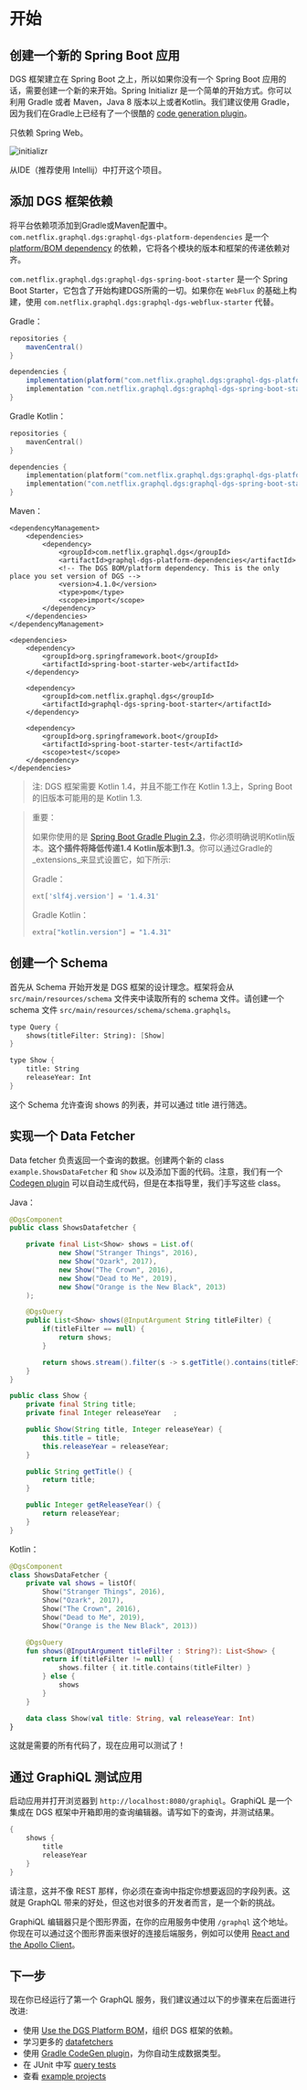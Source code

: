 # 开始

## 创建一个新的 Spring Boot 应用

DGS 框架建立在 Spring Boot 之上，所以如果你没有一个 Spring Boot 应用的话，需要创建一个新的来开始。Spring Initializr 是一个简单的开始方式。你可以利用 Gradle 或者 Maven，Java 8 版本以上或者Kotlin。我们建议使用 Gradle，因为我们在Gradle上已经有了一个很酷的 [code generation plugin](generating-code-from-schema.md)。

只依赖 Spring Web。

![initializr](.gitbook/assets/initializr.png)

从IDE（推荐使用 Intellij）中打开这个项目。



## 添加 DGS 框架依赖

将平台依赖项添加到Gradle或Maven配置中。`com.netflix.graphql.dgs:graphql-dgs-platform-dependencies` 是一个 [platform/BOM dependency](advanced/platform-bom.md) 的依赖，它将各个模块的版本和框架的传递依赖对齐。

`com.netflix.graphql.dgs:graphql-dgs-spring-boot-starter` 是一个 Spring Boot Starter，它包含了开始构建DGS所需的一切。如果你在 `WebFlux` 的基础上构建，使用 `com.netflix.graphql.dgs:graphql-dgs-webflux-starter` 代替。

Gradle：

```groovy
repositories {
    mavenCentral()
}

dependencies {
    implementation(platform("com.netflix.graphql.dgs:graphql-dgs-platform-dependencies:latest.release"))
    implementation "com.netflix.graphql.dgs:graphql-dgs-spring-boot-starter"
}
```

Gradle Kotlin：

```kotlin
repositories {
    mavenCentral()
}

dependencies {
    implementation(platform("com.netflix.graphql.dgs:graphql-dgs-platform-dependencies:latest.release"))
    implementation("com.netflix.graphql.dgs:graphql-dgs-spring-boot-starter")
}
```

Maven：

```markup
<dependencyManagement>
    <dependencies>
        <dependency>
            <groupId>com.netflix.graphql.dgs</groupId>
            <artifactId>graphql-dgs-platform-dependencies</artifactId>
            <!-- The DGS BOM/platform dependency. This is the only place you set version of DGS -->
            <version>4.1.0</version>
            <type>pom</type>
            <scope>import</scope>
        </dependency>
    </dependencies>
</dependencyManagement>

<dependencies>
    <dependency>
        <groupId>org.springframework.boot</groupId>
        <artifactId>spring-boot-starter-web</artifactId>
    </dependency>

    <dependency>
        <groupId>com.netflix.graphql.dgs</groupId>
        <artifactId>graphql-dgs-spring-boot-starter</artifactId>
    </dependency>

    <dependency>
        <groupId>org.springframework.boot</groupId>
        <artifactId>spring-boot-starter-test</artifactId>
        <scope>test</scope>
    </dependency>
</dependencies>
```



> 注: DGS 框架需要 Kotlin 1.4，并且不能工作在 Kotlin 1.3上，Spring Boot 的旧版本可能用的是 Kotlin 1.3.

>  重要：
>
> 如果你使用的是 [Spring Boot Gradle Plugin 2.3](https://docs.spring.io/spring-boot/docs/2.3.10.RELEASE/gradle-plugin/reference/html/)，你必须明确说明Kotlin版本。**这个插件将降低传递1.4 Kotlin版本到1.3**。你可以通过Gradle的_extensions_来显式设置它，如下所示:
>
> Gradle：
>
> ```groovy
> ext['slf4j.version'] = '1.4.31'
> ```
>
> Gradle Kotlin：
>
> ```kotlin
> extra["kotlin.version"] = "1.4.31"
> ```



## 创建一个 Schema

首先从 Schema 开始开发是 DGS 框架的设计理念。框架将会从 `src/main/resources/schema` 文件夹中读取所有的 schema 文件。请创建一个 schema 文件 `src/main/resources/schema/schema.graphqls`。

```scheme
type Query {
    shows(titleFilter: String): [Show]
}

type Show {
    title: String
    releaseYear: Int
}
```

这个 Schema 允许查询 shows 的列表，并可以通过 title 进行筛选。

## 实现一个 Data Fetcher

Data fetcher 负责返回一个查询的数据。创建两个新的 class `example.ShowsDataFetcher` 和 `Show` 以及添加下面的代码。注意，我们有一个 [Codegen plugin](generating-code-from-schema.md) 可以自动生成代码，但是在本指导里，我们手写这些 class。

Java：

```java
@DgsComponent
public class ShowsDatafetcher {

    private final List<Show> shows = List.of(
            new Show("Stranger Things", 2016),
            new Show("Ozark", 2017),
            new Show("The Crown", 2016),
            new Show("Dead to Me", 2019),
            new Show("Orange is the New Black", 2013)
    );

    @DgsQuery
    public List<Show> shows(@InputArgument String titleFilter) {
        if(titleFilter == null) {
            return shows;
        }

        return shows.stream().filter(s -> s.getTitle().contains(titleFilter)).collect(Collectors.toList());
    }
}

public class Show {
    private final String title;
    private final Integer releaseYear   ;

    public Show(String title, Integer releaseYear) {
        this.title = title;
        this.releaseYear = releaseYear;
    }

    public String getTitle() {
        return title;
    }

    public Integer getReleaseYear() {
        return releaseYear;
    }
}
```

Kotlin：

```kotlin
@DgsComponent
class ShowsDataFetcher {
    private val shows = listOf(
        Show("Stranger Things", 2016),
        Show("Ozark", 2017),
        Show("The Crown", 2016),
        Show("Dead to Me", 2019),
        Show("Orange is the New Black", 2013))

    @DgsQuery
    fun shows(@InputArgument titleFilter : String?): List<Show> {
        return if(titleFilter != null) {
            shows.filter { it.title.contains(titleFilter) }
        } else {
            shows
        }
    }

    data class Show(val title: String, val releaseYear: Int)
}
```

这就是需要的所有代码了，现在应用可以测试了！

## 通过 GraphiQL 测试应用

启动应用并打开浏览器到 `http://localhost:8080/graphiql`。GraphiQL 是一个集成在 DGS 框架中开箱即用的查询编辑器。请写如下的查询，并测试结果。

```scheme
{
    shows {
        title
        releaseYear
    }
}
```

请注意，这并不像 REST 那样，你必须在查询中指定你想要返回的字段列表。这就是 GraphQL 带来的好处，但这也对很多的开发者而言，是一个新的挑战。

GraphiQL 编辑器只是个图形界面，在你的应用服务中使用 `/graphql` 这个地址。你现在可以通过这个图形界面来很好的连接后端服务，例如可以使用 [React and the Apollo Client](https://www.apollographql.com/docs/react/)。

## 下一步

现在你已经运行了第一个 GraphQL 服务，我们建议通过以下的步骤来在后面进行改进:

* 使用 [Use the DGS Platform BOM](advanced/platform-bom.md)，组织 DGS 框架的依赖。
* 学习更多的 [datafetchers](datafetching.md)
* 使用 [Gradle CodeGen plugin](generating-code-from-schema.md)，为你自动生成数据类型。
* 在 JUnit 中写 [query tests](query-execution-testing.md)
* 查看 [example projects](examples.md)

